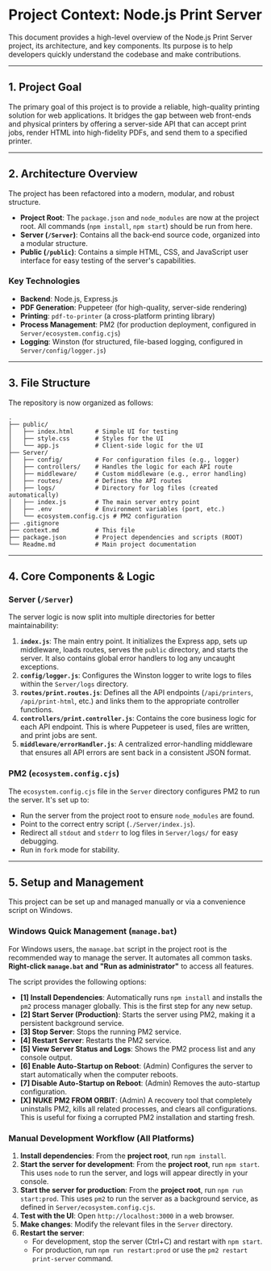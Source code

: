 # Project Context: Node.js Print Server

This document provides a high-level overview of the Node.js Print Server project, its architecture, and key components. Its purpose is to help developers quickly understand the codebase and make contributions.

---

## 1. Project Goal

The primary goal of this project is to provide a reliable, high-quality printing solution for web applications. It bridges the gap between web front-ends and physical printers by offering a server-side API that can accept print jobs, render HTML into high-fidelity PDFs, and send them to a specified printer.

---

## 2. Architecture Overview

The project has been refactored into a modern, modular, and robust structure.

-   **Project Root**: The `package.json` and `node_modules` are now at the project root. All commands (`npm install`, `npm start`) should be run from here.
-   **Server (`/Server`)**: Contains all the back-end source code, organized into a modular structure.
-   **Public (`/public`)**: Contains a simple HTML, CSS, and JavaScript user interface for easy testing of the server's capabilities.

### Key Technologies

-   **Backend**: Node.js, Express.js
-   **PDF Generation**: Puppeteer (for high-quality, server-side rendering)
-   **Printing**: `pdf-to-printer` (a cross-platform printing library)
-   **Process Management**: PM2 (for production deployment, configured in `Server/ecosystem.config.cjs`)
-   **Logging**: Winston (for structured, file-based logging, configured in `Server/config/logger.js`)

---

## 3. File Structure

The repository is now organized as follows:

```
.
├── public/
│   ├── index.html      # Simple UI for testing
│   ├── style.css       # Styles for the UI
│   └── app.js          # Client-side logic for the UI
├── Server/
│   ├── config/         # For configuration files (e.g., logger)
│   ├── controllers/    # Handles the logic for each API route
│   ├── middleware/     # Custom middleware (e.g., error handling)
│   ├── routes/         # Defines the API routes
│   ├── logs/           # Directory for log files (created automatically)
│   ├── index.js        # The main server entry point
│   ├── .env            # Environment variables (port, etc.)
│   └── ecosystem.config.cjs # PM2 configuration
├── .gitignore
├── context.md          # This file
├── package.json        # Project dependencies and scripts (ROOT)
└── Readme.md           # Main project documentation
```

---

## 4. Core Components & Logic

### Server (`/Server`)

The server logic is now split into multiple directories for better maintainability:

1.  **`index.js`**: The main entry point. It initializes the Express app, sets up middleware, loads routes, serves the `public` directory, and starts the server. It also contains global error handlers to log any uncaught exceptions.
2.  **`config/logger.js`**: Configures the Winston logger to write logs to files within the `Server/logs` directory.
3.  **`routes/print.routes.js`**: Defines all the API endpoints (`/api/printers`, `/api/print-html`, etc.) and links them to the appropriate controller functions.
4.  **`controllers/print.controller.js`**: Contains the core business logic for each API endpoint. This is where Puppeteer is used, files are written, and print jobs are sent.
5.  **`middleware/errorHandler.js`**: A centralized error-handling middleware that ensures all API errors are sent back in a consistent JSON format.

### PM2 (`ecosystem.config.cjs`)

The `ecosystem.config.cjs` file in the `Server` directory configures PM2 to run the server. It's set up to:
- Run the server from the project root to ensure `node_modules` are found.
- Point to the correct entry script (`./Server/index.js`).
- Redirect all `stdout` and `stderr` to log files in `Server/logs/` for easy debugging.
- Run in `fork` mode for stability.

---

## 5. Setup and Management

This project can be set up and managed manually or via a convenience script on Windows.

### Windows Quick Management (`manage.bat`)

For Windows users, the `manage.bat` script in the project root is the recommended way to manage the server. It automates all common tasks. **Right-click `manage.bat` and "Run as administrator"** to access all features.

The script provides the following options:
-   **[1] Install Dependencies**: Automatically runs `npm install` and installs the `pm2` process manager globally. This is the first step for any new setup.
-   **[2] Start Server (Production)**: Starts the server using PM2, making it a persistent background service.
-   **[3] Stop Server**: Stops the running PM2 service.
-   **[4] Restart Server**: Restarts the PM2 service.
-   **[5] View Server Status and Logs**: Shows the PM2 process list and any console output.
-   **[6] Enable Auto-Startup on Reboot**: (Admin) Configures the server to start automatically when the computer reboots.
-   **[7] Disable Auto-Startup on Reboot**: (Admin) Removes the auto-startup configuration.
-   **[X] NUKE PM2 FROM ORBIT**: (Admin) A recovery tool that completely uninstalls PM2, kills all related processes, and clears all configurations. This is useful for fixing a corrupted PM2 installation and starting fresh.

### Manual Development Workflow (All Platforms)

1.  **Install dependencies**: From the **project root**, run `npm install`.
2.  **Start the server for development**: From the **project root**, run `npm start`. This uses `node` to run the server, and logs will appear directly in your console.
3.  **Start the server for production**: From the **project root**, run `npm run start:prod`. This uses `pm2` to run the server as a background service, as defined in `Server/ecosystem.config.cjs`.
4.  **Test with the UI**: Open `http://localhost:3000` in a web browser.
5.  **Make changes**: Modify the relevant files in the `Server` directory.
6.  **Restart the server**:
    - For development, stop the server (Ctrl+C) and restart with `npm start`.
    - For production, run `npm run restart:prod` or use the `pm2 restart print-server` command.